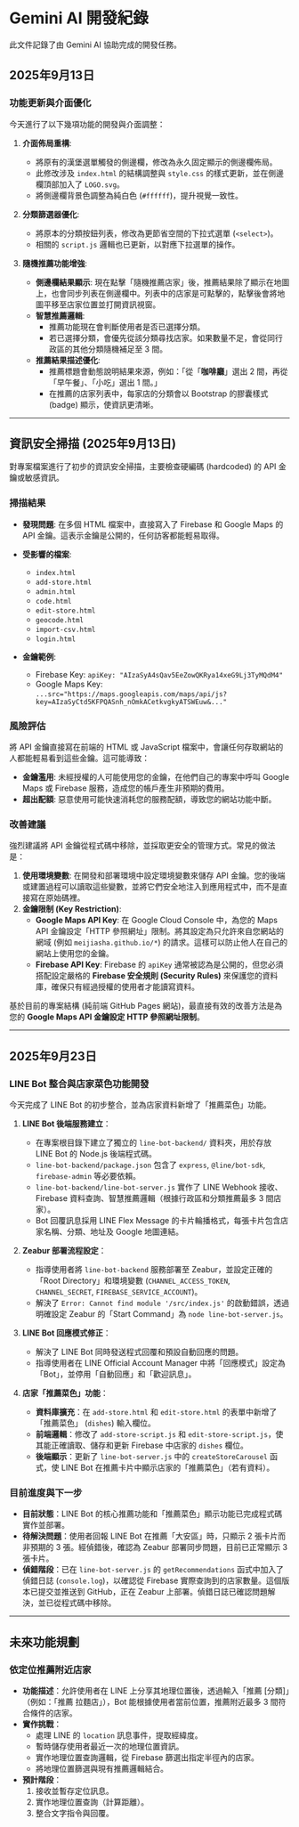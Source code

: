 # Gemini AI 開發紀錄

此文件記錄了由 Gemini AI 協助完成的開發任務。

## 2025年9月13日

### 功能更新與介面優化

今天進行了以下幾項功能的開發與介面調整：

1.  **介面佈局重構**:
    *   將原有的漢堡選單觸發的側邊欄，修改為永久固定顯示的側邊欄佈局。
    *   此修改涉及 `index.html` 的結構調整與 `style.css` 的樣式更新，並在側邊欄頂部加入了 `LOGO.svg`。
    *   將側邊欄背景色調整為純白色 (`#ffffff`)，提升視覺一致性。

2.  **分類篩選器優化**:
    *   將原本的分類按鈕列表，修改為更節省空間的下拉式選單 (`<select>`)。
    *   相關的 `script.js` 邏輯也已更新，以對應下拉選單的操作。

3.  **隨機推薦功能增強**:
    *   **側邊欄結果顯示**: 現在點擊「隨機推薦店家」後，推薦結果除了顯示在地圖上，也會同步列表在側邊欄中。列表中的店家是可點擊的，點擊後會將地圖平移至店家位置並打開資訊視窗。
    *   **智慧推薦邏輯**:
        *   推薦功能現在會判斷使用者是否已選擇分類。
        *   若已選擇分類，會優先從該分類尋找店家。如果數量不足，會從同行政區的其他分類隨機補足至 3 間。
    *   **推薦結果描述優化**:
        *   推薦標題會動態說明結果來源，例如：「從「**咖啡廳**」選出 2 間，再從「早午餐」、「小吃」選出 1 間。」
        *   在推薦的店家列表中，每家店的分類會以 Bootstrap 的膠囊樣式 (badge) 顯示，使資訊更清晰。

---

## 資訊安全掃描 (2025年9月13日)

對專案檔案進行了初步的資訊安全掃描，主要檢查硬編碼 (hardcoded) 的 API 金鑰或敏感資訊。

### 掃描結果

-   **發現問題**: 在多個 HTML 檔案中，直接寫入了 Firebase 和 Google Maps 的 API 金鑰。這表示金鑰是公開的，任何訪客都能輕易取得。

-   **受影響的檔案**:
    -   `index.html`
    -   `add-store.html`
    -   `admin.html`
    -   `code.html`
    -   `edit-store.html`
    -   `geocode.html`
    -   `import-csv.html`
    -   `login.html`

-   **金鑰範例**:
    -   Firebase Key: `apiKey: "AIzaSyA4sQav5EeZowQKRya14xeG9Lj3TyMQdM4"`
    -   Google Maps Key: `...src="https://maps.googleapis.com/maps/api/js?key=AIzaSyCtd5KFPQASnh_nOmkACetkvgkyATSWEuw&..."`

### 風險評估

將 API 金鑰直接寫在前端的 HTML 或 JavaScript 檔案中，會讓任何存取網站的人都能輕易看到這些金鑰。這可能導致：

-   **金鑰濫用**: 未經授權的人可能使用您的金鑰，在他們自己的專案中呼叫 Google Maps 或 Firebase 服務，造成您的帳戶產生非預期的費用。
-   **超出配額**: 惡意使用可能快速消耗您的服務配額，導致您的網站功能中斷。

### 改善建議

強烈建議將 API 金鑰從程式碼中移除，並採取更安全的管理方式。常見的做法是：

1.  **使用環境變數**: 在開發和部署環境中設定環境變數來儲存 API 金鑰。您的後端或建置過程可以讀取這些變數，並將它們安全地注入到應用程式中，而不是直接寫在原始碼裡。
2.  **金鑰限制 (Key Restriction)**:
    -   **Google Maps API Key**: 在 Google Cloud Console 中，為您的 Maps API 金鑰設定「HTTP 參照網址」限制。將其設定為只允許來自您網站的網域 (例如 `meijiasha.github.io/*`) 的請求。這樣可以防止他人在自己的網站上使用您的金鑰。
    -   **Firebase API Key**: Firebase 的 `apiKey` 通常被認為是公開的，但您必須搭配設定嚴格的 **Firebase 安全規則 (Security Rules)** 來保護您的資料庫，確保只有經過授權的使用者才能讀寫資料。

基於目前的專案結構 (純前端 GitHub Pages 網站)，最直接有效的改善方法是為您的 **Google Maps API 金鑰設定 HTTP 參照網址限制**。

---

## 2025年9月23日

### LINE Bot 整合與店家菜色功能開發

今天完成了 LINE Bot 的初步整合，並為店家資料新增了「推薦菜色」功能。

1.  **LINE Bot 後端服務建立**：
    *   在專案根目錄下建立了獨立的 `line-bot-backend/` 資料夾，用於存放 LINE Bot 的 Node.js 後端程式碼。
    *   `line-bot-backend/package.json` 包含了 `express`, `@line/bot-sdk`, `firebase-admin` 等必要依賴。
    *   `line-bot-backend/line-bot-server.js` 實作了 LINE Webhook 接收、Firebase 資料查詢、智慧推薦邏輯（根據行政區和分類推薦最多 3 間店家）。
    *   Bot 回覆訊息採用 LINE Flex Message 的卡片輪播格式，每張卡片包含店家名稱、分類、地址及 Google 地圖連結。

2.  **Zeabur 部署流程設定**：
    *   指導使用者將 `line-bot-backend` 服務部署至 Zeabur，並設定正確的「Root Directory」和環境變數 (`CHANNEL_ACCESS_TOKEN`, `CHANNEL_SECRET`, `FIREBASE_SERVICE_ACCOUNT`)。
    *   解決了 `Error: Cannot find module '/src/index.js'` 的啟動錯誤，透過明確設定 Zeabur 的「Start Command」為 `node line-bot-server.js`。

3.  **LINE Bot 回應模式修正**：
    *   解決了 LINE Bot 同時發送程式回覆和預設自動回應的問題。
    *   指導使用者在 LINE Official Account Manager 中將「回應模式」設定為「Bot」，並停用「自動回應」和「歡迎訊息」。

4.  **店家「推薦菜色」功能**：
    *   **資料庫擴充**：在 `add-store.html` 和 `edit-store.html` 的表單中新增了「推薦菜色」 (`dishes`) 輸入欄位。
    *   **前端邏輯**：修改了 `add-store-script.js` 和 `edit-store-script.js`，使其能正確讀取、儲存和更新 Firebase 中店家的 `dishes` 欄位。
    *   **後端顯示**：更新了 `line-bot-server.js` 中的 `createStoreCarousel` 函式，使 LINE Bot 在推薦卡片中顯示店家的「推薦菜色」（若有資料）。

### 目前進度與下一步

*   **目前狀態**：LINE Bot 的核心推薦功能和「推薦菜色」顯示功能已完成程式碼實作並部署。
*   **待解決問題**：使用者回報 LINE Bot 在推薦「大安區」時，只顯示 2 張卡片而非預期的 3 張。經偵錯後，確認為 Zeabur 部署同步問題，目前已正常顯示 3 張卡片。
*   **偵錯階段**：已在 `line-bot-server.js` 的 `getRecommendations` 函式中加入了偵錯日誌 (`console.log`)，以確認從 Firebase 實際查詢到的店家數量。這個版本已提交並推送到 GitHub，正在 Zeabur 上部署。偵錯日誌已確認問題解決，並已從程式碼中移除。

---

## 未來功能規劃

### 依定位推薦附近店家

*   **功能描述**：允許使用者在 LINE 上分享其地理位置後，透過輸入「推薦 [分類]」（例如：「推薦 拉麵店」），Bot 能根據使用者當前位置，推薦附近最多 3 間符合條件的店家。
*   **實作挑戰**：
    *   處理 LINE 的 `location` 訊息事件，提取經緯度。
    *   暫時儲存使用者最近一次的地理位置資訊。
    *   實作地理位置查詢邏輯，從 Firebase 篩選出指定半徑內的店家。
    *   將地理位置篩選與現有推薦邏輯結合。
*   **預計階段**：
    1.  接收並暫存定位訊息。
    2.  實作地理位置查詢（計算距離）。
    3.  整合文字指令與回覆。